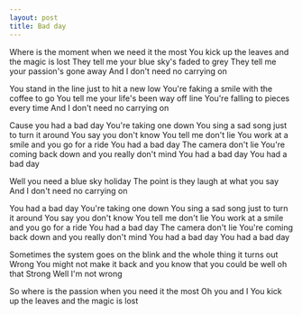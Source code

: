 ```yaml
---
layout: post
title: Bad day
---
```

Where is the moment when we need it the most 
You kick up the leaves and the magic is lost 
They tell me your blue sky's faded to grey 
They tell me your passion's gone away 
And I don't need no carrying on 

You stand in the line just to hit a new low 
You're faking a smile with the coffee to go
You tell me your life's been way off line 
You're falling to pieces every time 
And I don't need no carrying on 

Cause you had a bad day 
You're taking one down 
You sing a sad song just to turn it around 
You say you don't know 
You tell me don't lie 
You work at a smile and you go for a ride 
You had a bad day 
The camera don't lie 
You're coming back down and you really don't mind 
You had a bad day 
You had a bad day 

Well you need a blue sky holiday 
The point is they laugh at what you say 
And I don't need no carrying on 

You had a bad day 
You're taking one down 
You sing a sad song just to turn it around 
You say you don't know 
You tell me don't lie 
You work at a smile and you go for a ride 
You had a bad day 
The camera don't lie 
You're coming back down and you really don't mind 
You had a bad day 
You had a bad day 

Sometimes the system goes on the blink and the whole thing it turns out 
Wrong 
You might not make it back and you know that you could be well oh that 
Strong 
Well I'm not wrong 

So where is the passion when you need it the most 
Oh you and I 
You kick up the leaves and the magic is lost
